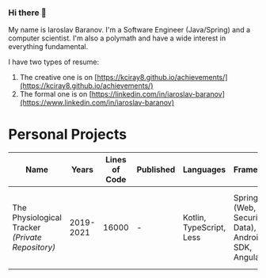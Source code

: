 ### Hi there 👋 

My name is Iaroslav Baranov. I'm a Software Engineer (Java/Spring) and a computer scientist. I'm also a polymath and have a wide interest in everything fundamental. 

I have two types of resume:
1. The creative one is on [https://kciray8.github.io/achievements/](https://kciray8.github.io/achievements/) 
2. The formal one is on [https://linkedin.com/in/iaroslav-baranov](https://www.linkedin.com/in/iaroslav-baranov)


# Personal Projects
| Name                           | Years     |Lines of Code | Published | Languages        | Frameworks  | Technologies  |
| -----------                    |  ----------- |-----------  |-----------  | -----------       | ----------- | ----------- |
| The Physiological Tracker  <br /> *(Private Repository)*    | 2019-2021 |16000       | - | Kotlin, TypeScript, Less | Spring (Web, Security, Data), Android SDK, Angular  | Hibernate, Thymeleaf, JPA, Dozer, MySQL, Apache Commons (Lang, IO), Jackson|
